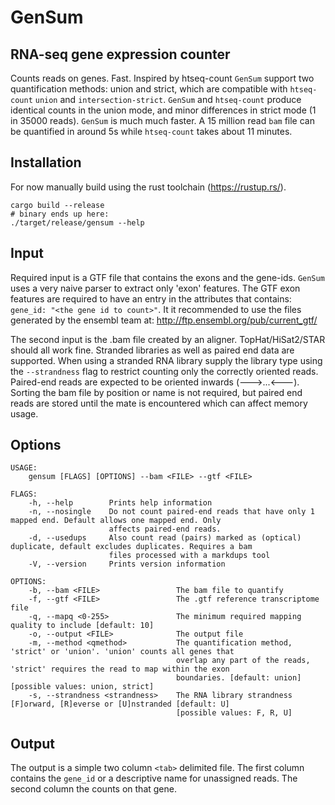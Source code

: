 # GenSum

## RNA-seq gene expression counter
Counts reads on genes. Fast. Inspired by htseq-count `GenSum` support two
quantification methods: union and strict, which are compatible with
`htseq-count` `union` and `intersection-strict`. `GenSum` and `htseq-count` produce
identical counts in the union mode, and minor differences in strict mode (1 in
35000 reads). `GenSum` is much much faster. A 15 million read `bam` file can be
quantified in around 5s while `htseq-count` takes about 11 minutes.

## Installation

For now manually build using the rust toolchain (https://rustup.rs/).
```
cargo build --release
# binary ends up here:
./target/release/gensum --help
```

## Input
Required input is a GTF file that contains the exons and the gene-ids. `GenSum`
uses a very naive parser to extract only 'exon' features. The GTF exon features
are required to have an entry in the attributes that contains: `gene_id: "<the
gene id to count>"`. It it recommended to use the files generated by the ensembl
team at: http://ftp.ensembl.org/pub/current_gtf/

The second input is the .bam file created by an aligner. TopHat/HiSat2/STAR
should all work fine. Stranded libraries as well as paired end data are
supported. When using a stranded RNA library supply the library type using the
`--strandness` flag to restrict counting only the correctly oriented reads.
Paired-end reads are expected to be oriented inwards (--->...<---). Sorting the
bam file by position or name is not required, but paired end reads are stored
until the mate is encountered which can affect memory usage.

## Options
```
USAGE:
    gensum [FLAGS] [OPTIONS] --bam <FILE> --gtf <FILE>

FLAGS:
    -h, --help        Prints help information
    -n, --nosingle    Do not count paired-end reads that have only 1 mapped end. Default allows one mapped end. Only
                      affects paired-end reads.
    -d, --usedups     Also count read (pairs) marked as (optical) duplicate, default excludes duplicates. Requires a bam
                      files processed with a markdups tool
    -V, --version     Prints version information

OPTIONS:
    -b, --bam <FILE>                 The bam file to quantify
    -f, --gtf <FILE>                 The .gtf reference transcriptome file
    -q, --mapq <0-255>               The minimum required mapping quality to include [default: 10]
    -o, --output <FILE>              The output file
    -m, --method <qmethod>           The quantification method, 'strict' or 'union'. 'union' counts all genes that
                                     overlap any part of the reads, 'strict' requires the read to map within the exon
                                     boundaries. [default: union]  [possible values: union, strict]
    -s, --strandness <strandness>    The RNA library strandness [F]orward, [R]everse or [U]nstranded [default: U]
                                     [possible values: F, R, U]
```

## Output
The output is a simple two column `<tab>` delimited file. The first column
contains the `gene_id` or a descriptive name for unassigned reads. The second
column the counts on that gene.

